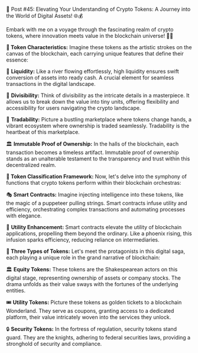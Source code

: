 🚀 Post #45: Elevating Your Understanding of Crypto Tokens: A Journey into the World of Digital Assets! 🌐💰

Embark with me on a voyage through the fascinating realm of crypto tokens, where innovation meets value in the blockchain universe! 🌌✨

**🎨 Token Characteristics:**
Imagine these tokens as the artistic strokes on the canvas of the blockchain, each carrying unique features that define their essence:

🌊 **Liquidity:** Like a river flowing effortlessly, high liquidity ensures swift conversion of assets into ready cash. A crucial element for seamless transactions in the digital landscape.

🧩 **Divisibility:** Think of divisibility as the intricate details in a masterpiece. It allows us to break down the value into tiny units, offering flexibility and accessibility for users navigating the crypto landscape.

🔄 **Tradability:** Picture a bustling marketplace where tokens change hands, a vibrant ecosystem where ownership is traded seamlessly. Tradability is the heartbeat of this marketplace.

🏛️ **Immutable Proof of Ownership:** In the halls of the blockchain, each transaction becomes a timeless artifact. Immutable proof of ownership stands as an unalterable testament to the transparency and trust within this decentralized realm.

**🌈 Token Classification Framework:**
Now, let's delve into the symphony of functions that crypto tokens perform within their blockchain orchestras:

🎭 **Smart Contracts:** Imagine injecting intelligence into these tokens, like the magic of a puppeteer pulling strings. Smart contracts infuse utility and efficiency, orchestrating complex transactions and automating processes with elegance.

🚀 **Utility Enhancement:** Smart contracts elevate the utility of blockchain applications, propelling them beyond the ordinary. Like a phoenix rising, this infusion sparks efficiency, reducing reliance on intermediaries.

**🌟 Three Types of Tokens:**
Let's meet the protagonists in this digital saga, each playing a unique role in the grand narrative of blockchain:

🏛️ **Equity Tokens:** These tokens are the Shakespearean actors on this digital stage, representing ownership of assets or company stocks. The drama unfolds as their value sways with the fortunes of the underlying entities.

🎟️ **Utility Tokens:** Picture these tokens as golden tickets to a blockchain Wonderland. They serve as coupons, granting access to a dedicated platform, their value intricately woven into the services they unlock.

🔒 **Security Tokens:** In the fortress of regulation, security tokens stand guard. They are the knights, adhering to federal securities laws, providing a stronghold of security and compliance.
